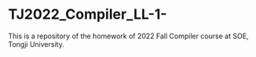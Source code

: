 # TJ2022_Compiler_LL-1-
This is a repository of the homework of 2022 Fall Compiler course at SOE, Tongji University.
